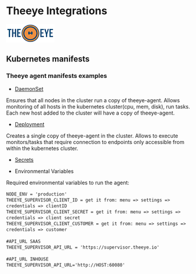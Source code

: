 # Theeye Integrations

[![theeye.io](../images/logo-theeye-theOeye-logo2.png)](https://theeye.io/en/index.html)

## Kubernetes manifests

### Theeye agent manifests examples

* [DaemonSet](examples/kubernetes-examples-theeye-agent-daemonset.yaml)

Ensures that all nodes in the cluster run a copy of theeye-agent. Allows monitoring of all hosts in the kubernetes cluster(cpu, mem, disk), run tasks.
Each new host added to the cluster will have a copy of theeye-agent.

* [Deployment](examples/kubernetes-examples-theeye-agent-deploy.yaml)

Creates a single copy of theeye-agent in the cluster. Allows to execute monitors/tasks that require connection to endpoints only accessible from within the kubernetes cluster.

* [Secrets](examples/kubernetes-examples-theeye-agent-credentials.yaml)

* Environmental Variables                                                                                                                                                    

Required environmental variables to run the agent:

```
NODE_ENV = 'production'                                                                                                                                                      
THEEYE_SUPERVISOR_CLIENT_ID = get it from: menu => settings => credentials => clientID
THEEYE_SUPERVISOR_CLIENT_SECRET = get it from: menu => settings => credentials => client secret
THEEYE_SUPERVISOR_CLIENT_CUSTOMER = get it from: menu => settings => credentials => customer

#API_URL SAAS
THEEYE_SUPERVISOR_API_URL = 'https://supervisor.theeye.io'

#API_URL INHOUSE
THEEYE_SUPERVISOR_API_URL='http://HOST:60080'
```
